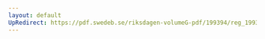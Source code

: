```yaml
---
layout: default
UpRedirect: https://pdf.swedeb.se/riksdagen-volumeG-pdf/199394/reg_199394/reg_199394_0047.pdf
---
```

